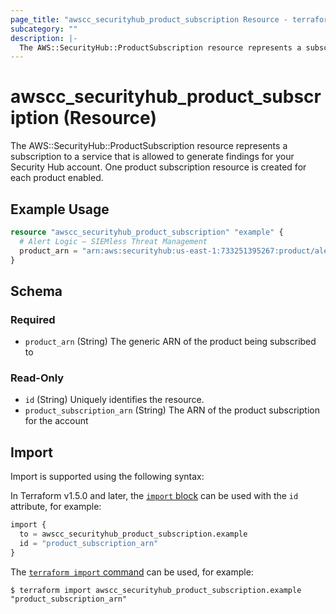 ```yaml
---
page_title: "awscc_securityhub_product_subscription Resource - terraform-provider-awscc"
subcategory: ""
description: |-
  The AWS::SecurityHub::ProductSubscription resource represents a subscription to a service that is allowed to generate findings for your Security Hub account. One product subscription resource is created for each product enabled.
---
```


# awscc_securityhub_product_subscription (Resource)

The AWS::SecurityHub::ProductSubscription resource represents a subscription to a service that is allowed to generate findings for your Security Hub account. One product subscription resource is created for each product enabled.

## Example Usage

```terraform
resource "awscc_securityhub_product_subscription" "example" {
  # Alert Logic – SIEMless Threat Management
  product_arn = "arn:aws:securityhub:us-east-1:733251395267:product/alertlogic/althreatmanagement"
}
```

<!-- schema generated by tfplugindocs -->
## Schema

### Required

- `product_arn` (String) The generic ARN of the product being subscribed to

### Read-Only

- `id` (String) Uniquely identifies the resource.
- `product_subscription_arn` (String) The ARN of the product subscription for the account

## Import

Import is supported using the following syntax:

In Terraform v1.5.0 and later, the [`import` block](https://developer.hashicorp.com/terraform/language/import) can be used with the `id` attribute, for example:

```terraform
import {
  to = awscc_securityhub_product_subscription.example
  id = "product_subscription_arn"
}
```

The [`terraform import` command](https://developer.hashicorp.com/terraform/cli/commands/import) can be used, for example:

```shell
$ terraform import awscc_securityhub_product_subscription.example "product_subscription_arn"
```